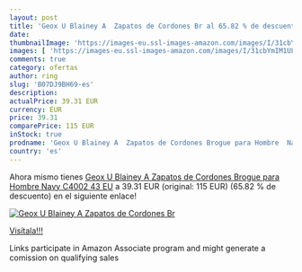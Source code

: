 ```yaml
---
layout: post
title: 'Geox U Blainey A  Zapatos de Cordones Br al 65.82 % de descuento'
date: 
thumbnailImage: 'https://images-eu.ssl-images-amazon.com/images/I/31cbYmIM1UL._SL200_.jpg'
images: [ 'https://images-eu.ssl-images-amazon.com/images/I/31cbYmIM1UL._SL200_.jpg' ]
comments: true
category: ofertas
author: ring
slug: 'B07DJ9BH69-es'
description:
actualPrice: 39.31 EUR
currency: EUR
price: 39.31
comparePrice: 115 EUR
inStock: true
prodname: 'Geox U Blainey A  Zapatos de Cordones Brogue para Hombre  Navy C4002  43 EU'
country: 'es'
---
```


Ahora mismo tienes [Geox U Blainey A  Zapatos de Cordones Brogue para Hombre  Navy C4002  43 EU](https://www.amazon.es/dp/B07DJ9BH69/?tag=tolees-21) a 39.31 EUR (original: 115 EUR) (65.82 %  de descuento) en el siguiente enlace!

[![Geox U Blainey A  Zapatos de Cordones Br](https://images-eu.ssl-images-amazon.com/images/I/31cbYmIM1UL._SL200_.jpg)](https://www.amazon.es/dp/B07DJ9BH69/?tag=tolees-21)

[Visítala!!!](https://www.amazon.es/dp/B07DJ9BH69/?tag=tolees-21)

Links participate in Amazon Associate program and might generate a comission on qualifying sales
